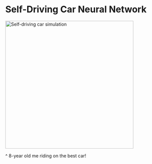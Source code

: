 # Self-Driving Car Neural Network

<img src="self-driving.gif" width="400" alt="Self-driving car simulation">

^ 8-year old me riding on the best car!


